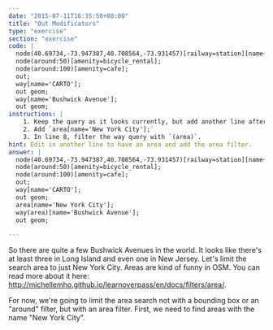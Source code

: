 ```yaml
---
date: "2015-07-11T16:35:50+08:00"
title: "Out Modificators"
type: "exercise"
section: "exercise"
code: |
  node(40.69734,-73.947387,40.708564,-73.931457)[railway=station][name~'^Mo'];
  node(around:50)[amenity=bicycle_rental];
  node(around:100)[amenity=cafe];
  out;
  way[name='CARTO'];
  out geom;
  way[name='Bushwick Avenue'];
  out geom;
instructions: |
    1. Keep the query as it looks currently, but add another line after line 6.
    2. Add `area[name='New York City'];`
    3. In line 8, filter the way query with `(area)`.
hint: Edit in another line to have an area and add the area filter.
answer: |
  node(40.69734,-73.947387,40.708564,-73.931457)[railway=station][name~'^Mo'];
  node(around:50)[amenity=bicycle_rental];
  node(around:100)[amenity=cafe];
  out;
  way[name='CARTO'];
  out geom;
  area[name='New York City'];
  way(area)[name='Bushwick Avenue'];
  out geom;

---
```


So there are quite a few Bushwick Avenues in the world. It looks like there's at least three in Long Island and even one in New Jersey. Let's limit the search area to just New York City. Areas are kind of funny in OSM. You can read more about it here: http://michellemho.github.io/learnoverpass/en/docs/filters/area/.

For now, we're going to limit the area search not with a bounding box or an "around" filter, but with an area filter. First, we need to find areas with the name "New York City".
